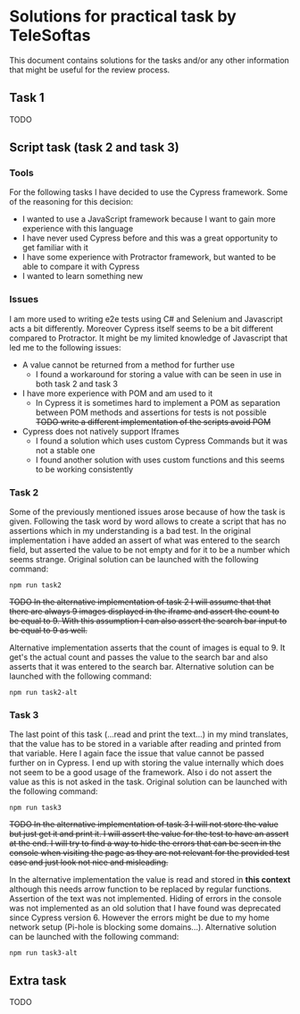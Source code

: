 # Solutions for practical task by TeleSoftas
This document contains solutions for the tasks and/or any other information that might be useful for the review process.
## Task 1
TODO
## Script task (task 2 and task 3)
### Tools
For the following tasks I have decided to use the Cypress framework. Some of the reasoning for this decision:
- I wanted to use a JavaScript framework because I want to gain more experience with this language
- I have never used Cypress before and this was a great opportunity to get familiar with it
- I have some experience with Protractor framework, but wanted to be able to compare it with Cypress
- I wanted to learn something new
### Issues
I am more used to writing e2e tests using C# and Selenium and Javascript acts a bit differently. Moreover Cypress itself seems to be a bit different compared to Protractor. It might be my limited knowledge of Javascript that led me to the following issues:
- A value cannot be returned from a method for further use
    - I found a workaround for storing a value with can be seen in use in both task 2 and task 3
- I have more experience with POM and am used to it
    - In Cypress it is sometimes hard to implement a POM as separation between POM methods and assertions for tests is not possible
 ~~TODO write a different implementation of the scripts avoid POM~~
- Cypress does not natively support Iframes
    - I found a solution which uses custom Cypress Commands but it was not a stable one
    - I found another solution with uses custom functions and this seems to be working consistently
### Task 2
Some of the previously mentioned issues arose because of how the task is given. Following the task word by word allows to create a script that has no assertions which in my understanding is a bad test. In the original implementation i have added an assert of what was entered to the search field, but asserted the value to be not empty and for it to be a number which seems strange. Original solution can be launched with the following command:
```
npm run task2
```

~~TODO In the alternative implementation of task 2 I will assume that that there are always 9 images displayed in the iframe and assert the count to be equal to 9. With this assumption I can also assert the search bar input to be equal to 9 as well.~~

Alternative implementation asserts that the count of images is equal to 9. It get's the actual count and passes the value to the search bar and also asserts that it was entered to the search bar. Alternative solution can be launched with the following command:
```
npm run task2-alt
```

### Task 3 
The last point of this task (...read and print the text...) in my mind translates, that the value has to be stored in a variable after reading and printed from that variable. Here I again face the issue that value cannot be passed further on in Cypress. I end up with storing the value internally which does not seem to be a good usage of the framework. Also i do not assert the value as this is not asked in the task. Original solution can be launched with the following command:
```
npm run task3
```

~~TODO In the alternative implementation of task 3 I will not store the value but just get it and print it. I will assert the value for the test to have an assert at the end. I will try to find a way to hide the errors that can be seen in the console when visiting the page as they are not relevant for the provided test case and just look not nice and misleading.~~

In the alternative implementation the value is read and stored in **this context** although this needs arrow function to be replaced by regular functions. Assertion of the text was not implemented. Hiding of errors in the console was not implemented as an old solution that I have found was deprecated since Cypress version 6. However the errors might be due to my home network setup (Pi-hole is blocking some domains...). Alternative solution can be launched with the following command:
```
npm run task3-alt
```

## Extra task
TODO
